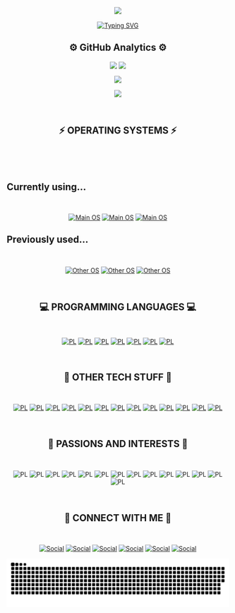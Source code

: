 <p align="center">
<img src="https://capsule-render.vercel.app/api?type=waving&color=timeGradient&height=300&&section=header&text=HI%20THERE!&fontSize=90&fontAlign=50&fontAlignY=30&desc=I%20am%20turtul!&descAlign=50&descSize=30&animation=twinkling">
</p>

<p align="center"> <a href="https://git.io/typing-svg"><img src="https://readme-typing-svg.herokuapp.com?font=Fira+Code&pause=1000&center=true&width=550&lines=Welcome+to+my+Github+profile!;+I+like+AI,+maths+and+programming.+;+I+am+interested+in+quantum+computing." alt="Typing SVG" /></a> </p>

<h2 align="center">⚙️ GitHub Analytics ⚙️</h2>

<p align="center">
<img align="center" width="400" src="https://github-readme-stats.vercel.app/api?username=turtulin&show_icons=true&theme=github_dark&hide_border=true"> 
<img align="center" width="400" src="https://streak-stats.demolab.com?user=turtulin&theme=github-dark&hide_border=true"> 
</p>
<p align="center">
<img align="center" width="400" src="https://github-profile-summary-cards.vercel.app/api/cards/repos-per-language?username=turtulin&theme=github_dark&hide_border=true" > 
</p>
<p align="center">
<img align="center" width="800" src="https://github-profile-summary-cards.vercel.app/api/cards/profile-details?username=turtulin&theme=github_dark&show_icons=true&bg_color=0111111"> 
</p>

<br> <h2 align="center">⚡ OPERATING SYSTEMS ⚡</h2>
<br> <p align="center"> 
<br> <h2 align="left">Currently using...</h2>
<br> <p align="center"> 
[![Main OS](https://img.shields.io/badge/EndeavourOS-7F7FFF?style=for-the-badge&logo=endeavouros&logoColor=ffffff)](https://endeavouros.com/)
[![Main OS](https://img.shields.io/badge/Debian-A81D33?style=for-the-badge&logo=debian&logoColor=ffffff)](https://www.debian.org/)
[![Main OS](https://img.shields.io/badge/Windows-0078D4?style=for-the-badge&logo=windows11&logoColor=ffffff)](https://www.microsoft.com/en-us/windows)
<br> <h2 align="left">Previously used...</h2>
<br> <p align="center"> 
[![Other OS](https://img.shields.io/badge/Ubuntu-E95420?style=for-the-badge&logo=ubuntu&logoColor=ffffff)](https://ubuntu.com/)
[![Other OS](https://img.shields.io/badge/Raspbian-A22846?style=for-the-badge&logo=raspberrypi&logoColor=ffffff)](https://www.raspberrypi.com/software/)
[![Other OS](https://img.shields.io/badge/ParrotOS-40AEF0?style=for-the-badge&logo=linux&logoColor=ffffff)](https://www.parrotsec.org/)
</p>

<br> <h2 align="center">💻 PROGRAMMING LANGUAGES 💻</h2>
<br> <p align="center"> 
[![PL](https://img.shields.io/badge/Java-fb7423?style=for-the-badge)](https://www.java.com/)
[![PL](https://img.shields.io/badge/Silq-01B4E4?style=for-the-badge)](https://silq.ethz.ch/)
[![PL](https://img.shields.io/badge/Python-3776AB?style=for-the-badge&logo=python&logoColor=ffffff)](https://www.python.org/)
[![PL](https://img.shields.io/badge/JavaScript-F7DF1E?style=for-the-badge&logo=javascript&logoColor=ffffff)](https://developer.mozilla.org/en-US/docs/Web/javascript)
[![PL](https://img.shields.io/badge/C-A8B9CC?style=for-the-badge&logo=c&logoColor=ffffff)](https://www.gnu.org/software/gnu-c-manual/gnu-c-manual.html)
[![PL](https://img.shields.io/badge/Haskell-5D4F85?style=for-the-badge&logo=haskell&logoColor=ffffff)](https://www.haskell.org/)
[![PL](https://img.shields.io/badge/R-276DC3?style=for-the-badge&logo=r&logoColor=ffffff)](https://www.r-project.org/)
</p>

<br> <h2 align="center">🤖 OTHER TECH STUFF 🤖</h2>
<br> <p align="center"> 
[![PL](https://img.shields.io/badge/Visual_Studio_Code-007ACC?style=for-the-badge&logo=visualstudiocode&logoColor=ffffff)](https://code.visualstudio.com/)
[![PL](https://img.shields.io/badge/IntelliJ-000000?style=for-the-badge&logo=intellijidea&logoColor=ffffff)](https://www.jetbrains.com/idea/)
[![PL](https://img.shields.io/badge/PyCharm-000000?style=for-the-badge&logo=pycharm&logoColor=ffffff)](https://www.jetbrains.com/pycharm/)
[![PL](https://img.shields.io/badge/Neovim-57A143?style=for-the-badge&logo=neovim&logoColor=ffffff)](https://neovim.io/)
[![PL](https://img.shields.io/badge/Git-F05032?style=for-the-badge&logo=git&logoColor=ffffff)](https://git-scm.com/)
[![PL](https://img.shields.io/badge/Github-181717?style=for-the-badge&logo=github&logoColor=ffffff)](https://github.com/)
[![PL](https://img.shields.io/badge/Raspberry_Pi-A22846?style=for-the-badge&logo=raspberrypi&logoColor=ffffff)](https://www.raspberrypi.com/)
[![PL](https://img.shields.io/badge/Wireshark-1679A7?style=for-the-badge&logo=wireshark&logoColor=ffffff)](https://www.wireshark.org/)
[![PL](https://img.shields.io/badge/Bash-4EAA25?style=for-the-badge&logo=gnubash&logoColor=ffffff)](https://www.gnu.org/software/bash/manual/bash.html)
[![PL](https://img.shields.io/badge/PowerShell-5391FE?style=for-the-badge&logo=powershell&logoColor=ffffff)](https://learn.microsoft.com/en-us/powershell/)
[![PL](https://img.shields.io/badge/Power_BI-F2C811?style=for-the-badge&logo=powerbi&logoColor=ffffff)](https://app.powerbi.com/home)
[![PL](https://img.shields.io/badge/Microsoft_SQL_Server-CC2927?style=for-the-badge&logo=microsoftsqlserver&logoColor=ffffff)](https://dev.mysql.com/)
[![PL](https://img.shields.io/badge/Microsoft_Excel-217346?style=for-the-badge&logo=microsoftexcel&logoColor=ffffff)](https://dev.mysql.com/)
</p>

<br> <h2 align="center">💫 PASSIONS AND INTERESTS 💫</h2>
<br> <p align="center"> 
![PL](https://img.shields.io/badge/Ballet-E9568E?style=for-the-badge)
![PL](https://img.shields.io/badge/Photography-31A8FF?style=for-the-badge&logo=adobephotoshop&logoColor=ffffff)
![PL](https://img.shields.io/badge/Travelling-FF5A5F?style=for-the-badge&logo=airbnb&logoColor=ffffff)
![PL](https://img.shields.io/badge/Movies-E50914?style=for-the-badge&logo=netflix&logoColor=ffffff)
![PL](https://img.shields.io/badge/Music-1DB954?style=for-the-badge&logo=spotify&logoColor=ffffff)
![PL](https://img.shields.io/badge/Dungeons_&_Dragons-ED1C24?style=for-the-badge&logo=dungeonsanddragons&logoColor=ffffff)
![PL](https://img.shields.io/badge/Videogames-E60012?style=for-the-badge&logo=nintendoswitch&logoColor=ffffff)
![PL](https://img.shields.io/badge/Maths_and_Science-DD1100?style=for-the-badge&logo=wolframmathematica&logoColor=ffffff)
![PL](https://img.shields.io/badge/Data_Science-276DC3?style=for-the-badge&logo=r&logoColor=ffffff)
![PL](https://img.shields.io/badge/Computer_Architecture-ED1C24?style=for-the-badge&logo=amd&logoColor=ffffff)
![PL](https://img.shields.io/badge/Machine_Learning-40AEF0?style=for-the-badge)
![PL](https://img.shields.io/badge/AI-ECD53F?style=for-the-badge)
![PL](https://img.shields.io/badge/Research_Methodologies-5C0D34?style=for-the-badge)
![PL](https://img.shields.io/badge/Quantum_Computing-541BAE?style=for-the-badge)
</p>

<br> <h2 align="center">🤝 CONNECT WITH ME 🤝</h2>
<br> <p align="center"> 
[![Social](https://img.shields.io/badge/Debian-A81D33?style=for-the-badge&logo=debian&logoColor=ffffff)](t.me/congenial_potato)
[![Social](https://img.shields.io/badge/Instagram-E4405F?style=for-the-badge&logo=instagram&logoColor=ffffff)](https://www.instagram.com/martamusso_/)
[![Social](https://img.shields.io/badge/Windows-0078D4?style=for-the-badge&logo=windows11&logoColor=ffffff)](https://www.microsoft.com/en-us/windows)
[![Social](https://img.shields.io/badge/Ubuntu-E95420?style=for-the-badge&logo=ubuntu&logoColor=ffffff)](https://ubuntu.com/)
[![Social](https://img.shields.io/badge/Raspbian-A22846?style=for-the-badge&logo=raspberrypi&logoColor=ffffff)](https://www.raspberrypi.com/software/)
[![Social](https://img.shields.io/badge/ParrotOS-40AEF0?style=for-the-badge&logo=linux&logoColor=ffffff)](https://www.parrotsec.org/)
</p>

![Snake animation](https://raw.githubusercontent.com/turtulin/turtulin/output/github-contribution-grid-snake-dark.svg)
